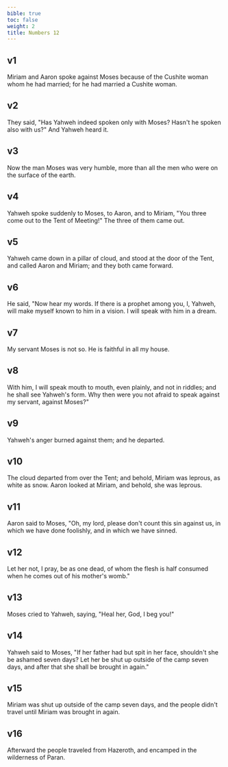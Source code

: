 ```yaml
---
bible: true
toc: false
weight: 2
title: Numbers 12
---
```


## v1 
Miriam and Aaron spoke against Moses because of the Cushite woman whom he had married; for he had married a Cushite woman. 

## v2 
They said, "Has Yahweh indeed spoken only with Moses? Hasn't he spoken also with us?" And Yahweh heard it. 

## v3 
Now the man Moses was very humble, more than all the men who were on the surface of the earth. 

## v4 
Yahweh spoke suddenly to Moses, to Aaron, and to Miriam, "You three come out to the Tent of Meeting!" The three of them came out. 

## v5 
Yahweh came down in a pillar of cloud, and stood at the door of the Tent, and called Aaron and Miriam; and they both came forward. 

## v6 
He said, "Now hear my words. If there is a prophet among you, I, Yahweh, will make myself known to him in a vision. I will speak with him in a dream. 

## v7 
My servant Moses is not so. He is faithful in all my house. 

## v8 
With him, I will speak mouth to mouth, even plainly, and not in riddles; and he shall see Yahweh's form. Why then were you not afraid to speak against my servant, against Moses?" 

## v9 
Yahweh's anger burned against them; and he departed. 

## v10 
The cloud departed from over the Tent; and behold, Miriam was leprous, as white as snow. Aaron looked at Miriam, and behold, she was leprous. 

## v11 
Aaron said to Moses, "Oh, my lord, please don't count this sin against us, in which we have done foolishly, and in which we have sinned. 

## v12 
Let her not, I pray, be as one dead, of whom the flesh is half consumed when he comes out of his mother's womb." 

## v13 
Moses cried to Yahweh, saying, "Heal her, God, I beg you!" 

## v14 
Yahweh said to Moses, "If her father had but spit in her face, shouldn't she be ashamed seven days? Let her be shut up outside of the camp seven days, and after that she shall be brought in again." 

## v15 
Miriam was shut up outside of the camp seven days, and the people didn't travel until Miriam was brought in again. 

## v16 
Afterward the people traveled from Hazeroth, and encamped in the wilderness of Paran.


